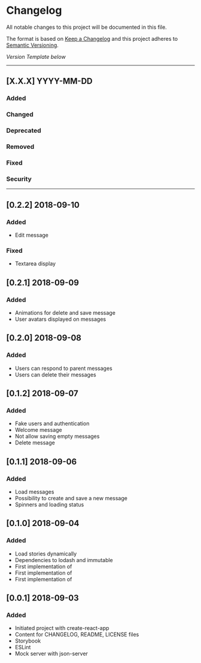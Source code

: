 # Changelog
All notable changes to this project will be documented in this file.

The format is based on [Keep a Changelog](http://keepachangelog.com/)
and this project adheres to [Semantic Versioning](http://semver.org/).

*Version Template below*

---
## [X.X.X] YYYY-MM-DD

### Added
### Changed
### Deprecated
### Removed
### Fixed
### Security
---

## [0.2.2] 2018-09-10

### Added
- Edit message

### Fixed
- Textarea display

## [0.2.1] 2018-09-09

### Added
- Animations for delete and save message
- User avatars displayed on messages

## [0.2.0] 2018-09-08

### Added
- Users can respond to parent messages
- Users can delete their messages

## [0.1.2] 2018-09-07

### Added
- Fake users and authentication
- Welcome message
- Not allow saving empty messages
- Delete message

## [0.1.1] 2018-09-06

### Added
- Load messages
- Possibility to create and save a new message
- Spinners and loading status

## [0.1.0] 2018-09-04

### Added
- Load stories dynamically
- Dependencies to lodash and immutable
- First implementation of <Message />
- First implementation of <Thread />
- First implementation of <Board />

## [0.0.1] 2018-09-03

### Added
- Initiated project with create-react-app
- Content for CHANGELOG, README, LICENSE files
- Storybook
- ESLint
- Mock server with json-server
